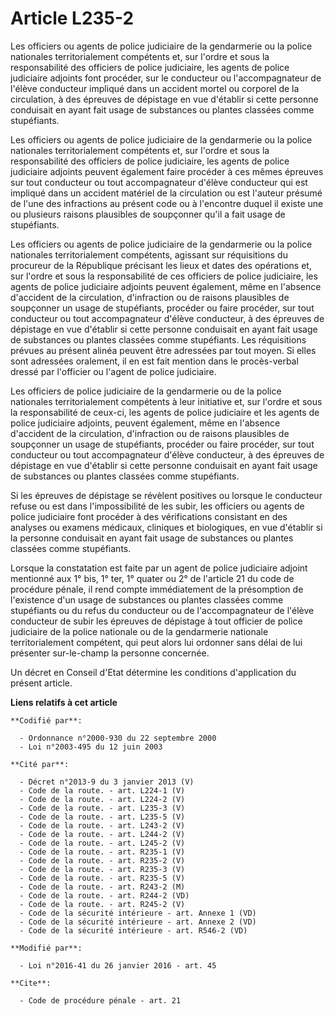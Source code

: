# Article L235-2

Les officiers ou agents de police judiciaire de la gendarmerie ou la police nationales territorialement compétents et, sur
l'ordre et sous la responsabilité des officiers de police judiciaire, les agents de police judiciaire adjoints font procéder,
sur le conducteur ou l'accompagnateur de l'élève conducteur impliqué dans un accident mortel ou corporel de la circulation, à
des épreuves de dépistage en vue d'établir si cette personne conduisait en ayant fait usage de substances ou plantes classées
comme stupéfiants.

Les officiers ou agents de police judiciaire de la gendarmerie ou la police nationales territorialement compétents et, sur
l'ordre et sous la responsabilité des officiers de police judiciaire, les agents de police judiciaire adjoints peuvent
également faire procéder à ces mêmes épreuves sur tout conducteur ou tout accompagnateur d'élève conducteur qui est impliqué
dans un accident matériel de la circulation ou est l'auteur présumé de l'une des infractions au présent code ou à l'encontre
duquel il existe une ou plusieurs raisons plausibles de soupçonner qu'il a fait usage de stupéfiants.

Les officiers ou agents de police judiciaire de la gendarmerie ou la police nationales territorialement compétents, agissant
sur réquisitions du procureur de la République précisant les lieux et dates des opérations et, sur l'ordre et sous la
responsabilité de ces officiers de police judiciaire, les agents de police judiciaire adjoints peuvent également, même en
l'absence d'accident de la circulation, d'infraction ou de raisons plausibles de soupçonner un usage de stupéfiants, procéder
ou faire procéder, sur tout conducteur ou tout accompagnateur d'élève conducteur, à des épreuves de dépistage en vue
d'établir si cette personne conduisait en ayant fait usage de substances ou plantes classées comme stupéfiants. Les
réquisitions prévues au présent alinéa peuvent être adressées par tout moyen. Si elles sont adressées oralement, il en est
fait mention dans le procès-verbal dressé par l'officier ou l'agent de police judiciaire.

Les officiers de police judiciaire de la gendarmerie ou de la police nationales territorialement compétents à leur initiative
et, sur l'ordre et sous la responsabilité de ceux-ci, les agents de police judiciaire et les agents de police judiciaire
adjoints, peuvent également, même en l'absence d'accident de la circulation, d'infraction ou de raisons plausibles de
soupçonner un usage de stupéfiants, procéder ou faire procéder, sur tout conducteur ou tout accompagnateur d'élève
conducteur, à des épreuves de dépistage en vue d'établir si cette personne conduisait en ayant fait usage de substances ou
plantes classées comme stupéfiants. 

Si les épreuves de dépistage se révèlent positives ou lorsque le conducteur refuse ou est dans l'impossibilité de les subir,
les officiers ou agents de police judiciaire font procéder à des vérifications consistant en des analyses ou examens
médicaux, cliniques et biologiques, en vue d'établir si la personne conduisait en ayant fait usage de substances ou plantes
classées comme stupéfiants.

Lorsque la constatation est faite par un agent de police judiciaire adjoint mentionné aux 1° bis, 1° ter, 1° quater ou 2° de
l'article 21 du code de procédure pénale, il rend compte immédiatement de la présomption de l'existence d'un usage de
substances ou plantes classées comme stupéfiants ou du refus du conducteur ou de l'accompagnateur de l'élève conducteur de
subir les épreuves de dépistage à tout officier de police judiciaire de la police nationale ou de la gendarmerie nationale
territorialement compétent, qui peut alors lui ordonner sans délai de lui présenter sur-le-champ la personne concernée.

Un décret en Conseil d'Etat détermine les conditions d'application du présent article.

**Liens relatifs à cet article**

	**Codifié par**:

	  - Ordonnance n°2000-930 du 22 septembre 2000
	  - Loi n°2003-495 du 12 juin 2003

	**Cité par**:

	  - Décret n°2013-9 du 3 janvier 2013 (V)
	  - Code de la route. - art. L224-1 (V)
	  - Code de la route. - art. L224-2 (V)
	  - Code de la route. - art. L235-3 (V)
	  - Code de la route. - art. L235-5 (V)
	  - Code de la route. - art. L243-2 (V)
	  - Code de la route. - art. L244-2 (V)
	  - Code de la route. - art. L245-2 (V)
	  - Code de la route. - art. R235-1 (V)
	  - Code de la route. - art. R235-2 (V)
	  - Code de la route. - art. R235-3 (V)
	  - Code de la route. - art. R235-5 (V)
	  - Code de la route. - art. R243-2 (M)
	  - Code de la route. - art. R244-2 (VD)
	  - Code de la route. - art. R245-2 (V)
	  - Code de la sécurité intérieure - art. Annexe 1 (VD)
	  - Code de la sécurité intérieure - art. Annexe 2 (VD)
	  - Code de la sécurité intérieure - art. R546-2 (VD)

	**Modifié par**:

	  - Loi n°2016-41 du 26 janvier 2016 - art. 45

	**Cite**:

	  - Code de procédure pénale - art. 21
